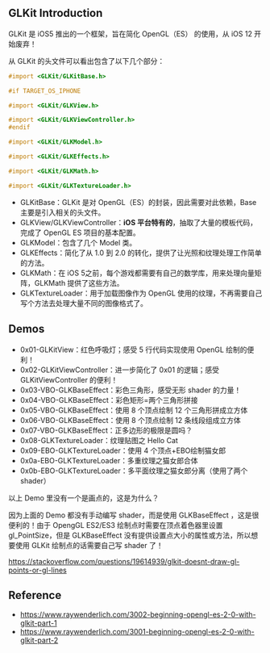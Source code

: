 ## GLKit Introduction

GLKit 是 iOS5 推出的一个框架，旨在简化 OpenGL（ES） 的使用，从 iOS 12 开始废弃！

从 GLKit 的头文件可以看出包含了以下几个部分：

```objective-c
#import <GLKit/GLKitBase.h>

#if TARGET_OS_IPHONE

#import <GLKit/GLKView.h>

#import <GLKit/GLKViewController.h>
#endif

#import <GLKit/GLKModel.h>

#import <GLKit/GLKEffects.h>

#import <GLKit/GLKMath.h>

#import <GLKit/GLKTextureLoader.h>
```



- GLKitBase：GLKit 是对 OpenGL（ES）的封装，因此需要对此依赖，Base 主要是引入相关的头文件。
- GLKView/GLKViewController：**iOS 平台特有的**，抽取了大量的模板代码，完成了 OpenGL ES 项目的基本配置。
- GLKModel：包含了几个 Model 类。
- GLKEffects：简化了从 1.0 到 2.0 的转化，提供了让光照和纹理处理工作简单的方法。
- GLKMath：在 iOS 5之前，每个游戏都需要有自己的数学库，用来处理向量矩阵，GLKMath 提供了这些方法。
- GLKTextureLoader：用于加载图像作为 OpenGL 使用的纹理，不再需要自己写个方法去处理大量不同的图像格式了。



## Demos

- 0x01-GLKitView：红色呼吸灯；感受 5 行代码实现使用 OpenGL 绘制的便利！
- 0x02-GLKitViewController：进一步简化了 0x01 的逻辑；感受 GLKitViewController 的便利！
- 0x03-VBO-GLKBaseEffect：彩色三角形，感受无形 shader 的力量！
- 0x04-VBO-GLKBaseEffect：彩色矩形=两个三角形拼接
- 0x05-VBO-GLKBaseEffect：使用 8 个顶点绘制 12 个三角形拼成立方体
- 0x06-VBO-GLKBaseEffect：使用 8 个顶点绘制 12 条线段组成立方体
- 0x07-VBO-GLKBaseEffect：正多边形的极限是圆吗？
- 0x08-GLKTextureLoader：纹理贴图之 Hello Cat
- 0x09-EBO-GLKTextureLoader：使用 4 个顶点+EBO绘制猫女郎
- 0x0a-EBO-GLKTextureLoader：多重纹理之猫女郎合体
- 0x0b-EBO-GLKTextureLoader：多平面纹理之猫女郎分离（使用了两个shader）



以上 Demo 里没有一个是画点的，这是为什么？

因为上面的 Demo 都没有手动编写 shader，而是使用 GLKBaseEffect ，这是很便利的！由于 OpengGL ES2/ES3 绘制点时需要在顶点着色器里设置 gl_PointSize，但是 GLKBaseEffect 没有提供设置点大小的属性或方法，所以想要使用 GLKit 绘制点的话需要自己写 shader 了！ 

https://stackoverflow.com/questions/19614939/glkit-doesnt-draw-gl-points-or-gl-lines

## Reference

- https://www.raywenderlich.com/3002-beginning-opengl-es-2-0-with-glkit-part-1
- https://www.raywenderlich.com/3001-beginning-opengl-es-2-0-with-glkit-part-2

